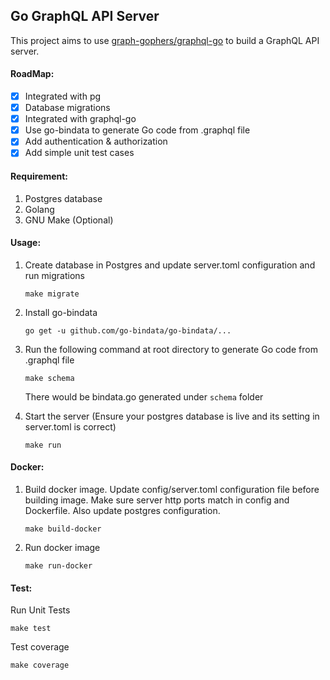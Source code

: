 ## Go GraphQL API Server

This project aims to use [graph-gophers/graphql-go](https://github.com/graph-gophers/graphql-go) to build a GraphQL API server.

#### RoadMap:

- [x] Integrated with pg
- [x] Database migrations
- [x] Integrated with graphql-go
- [x] Use go-bindata to generate Go code from .graphql file
- [x] Add authentication & authorization
- [x] Add simple unit test cases
    
#### Requirement:

1. Postgres database
2. Golang
3. GNU Make (Optional)

#### Usage:

1. Create database in Postgres and update server.toml configuration and run migrations
    ```
    make migrate
    ```

2. Install go-bindata
    ```
    go get -u github.com/go-bindata/go-bindata/...
    ```

3. Run the following command at root directory to generate Go code from .graphql file
    ```
    make schema
    ```
    There would be bindata.go generated under `schema` folder


4. Start the server (Ensure your postgres database is live and its setting in server.toml is correct)
    ```
    make run
    ```

#### Docker:
1. Build docker image. Update config/server.toml configuration file before building image. Make sure server http ports match in config and Dockerfile. Also update postgres configuration.
    ```
    make build-docker
    ```

1. Run docker image
    ```
    make run-docker
    ```

#### Test:

Run Unit Tests
```
make test
```

Test coverage
```
make coverage
```